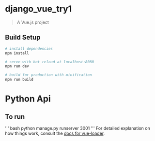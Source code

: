 # django_vue_try1

> A Vue.js project

## Build Setup

``` bash
# install dependencies
npm install

# serve with hot reload at localhost:8080
npm run dev

# build for production with minification
npm run build
```

# Python Api

## To run

''' bash
python manage.py runserver 3001
'''
For detailed explanation on how things work, consult the [docs for vue-loader](http://vuejs.github.io/vue-loader).
